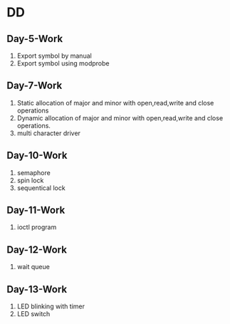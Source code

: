 # DD
## **Day-5-Work**

1. Export symbol by manual
1. Export symbol using modprobe

## **Day-7-Work**

1. Static allocation of major and minor with open,read,write and close operations
1. Dynamic allocation of major and minor with open,read,write and close operations.
1. multi character driver 

## **Day-10-Work**

1. semaphore
1. spin lock
1. sequentical lock

## **Day-11-Work**

1. ioctl program

## **Day-12-Work**

1. wait queue

## **Day-13-Work**

1. LED blinking with timer
1. LED switch
